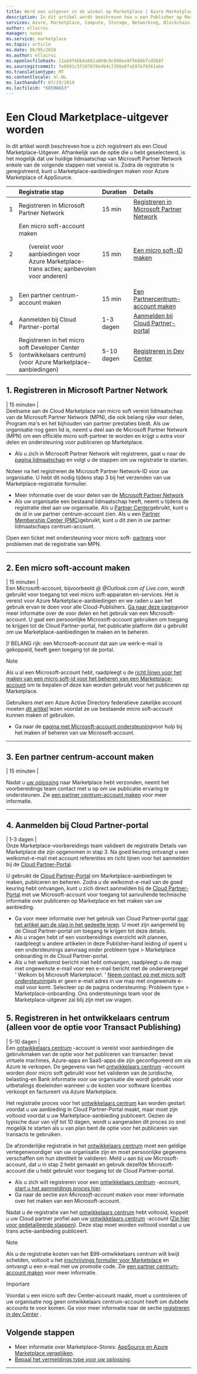 ```yaml
---
title: Word een uitgever in de winkel op Marketplace | Azure Marketplace
description: In dit artikel wordt beschreven hoe u een Publisher op Marketplace kunt worden.
services: Azure, Marketplace, Compute, Storage, Networking, Blockchain, Security
author: ellacroi
manager: nunoc
ms.service: marketplace
ms.topic: article
ms.date: 06/05/2018
ms.author: ellacroi
ms.openlocfilehash: 11ab9f6bb4ab61a669c9c898ee9f5668b7cd568f
ms.sourcegitcommit: fe6b91c5f287078e4b4c7356e0fa597e78361abe
ms.translationtype: MT
ms.contentlocale: nl-NL
ms.lasthandoff: 07/29/2019
ms.locfileid: "68598653"
---
```

# <a name="become-a-cloud-marketplace-publisher"></a>Een Cloud Marketplace-uitgever worden

In dit artikel wordt beschreven hoe u zich registreert als een Cloud Marketplace-Uitgever. Afhankelijk van de optie die u hebt geselecteerd, is het mogelijk dat uw huidige lidmaatschap van Microsoft Partner Network enkele van de volgende stappen niet vereist is. Zodra de registratie is geregistreerd, kunt u Marketplace-aanbiedingen maken voor Azure Marketplace of AppSource.


|  | Registratie stap | Duration | Details |  
|:--- |:--- |:--- |:--- |  
| 1 | Registreren in Microsoft Partner Network | 15 min | [Registreren in Microsoft Partner Network](https://docs.microsoft.com/azure/marketplace/partner-center-portal/create-account) |  
| 2 | Een micro soft-account maken <ul>(vereist voor aanbiedingen voor Azure Marketplace-trans acties; aanbevolen voor anderen)</ul> | 15 min | [Een micro soft-ID maken](https://docs.microsoft.com/azure/marketplace/partner-center-portal/create-account) |  
| 3 | Een partner centrum-account maken | 15 min | [Een Partnercentrum-account maken](https://partner.microsoft.com/dashboard/account/v3/enrollment/introduction/azureisv) |  
| 4 |  Aanmelden bij Cloud Partner-portal | 1-3 dagen | [Aanmelden bij Cloud Partner-portal](https://docs.microsoft.com/azure/marketplace/partner-center-portal/create-account#sign-in-with-a-work-account) |  
| 5 | Registreren in het micro soft Developer Center (ontwikkelaars centrum) (voor Azure Marketplace-aanbiedingen) | 5-10 dagen | [Registreren in Dev Center](/azure/marketplace/deprecated/register-dev-center) |  


## <a name="1-register-in-microsoft-partner-network"></a>1. Registreren in Microsoft Partner Network  
| 15 minuten |  
Deelname aan de Cloud Marketplace van micro soft vereist lidmaatschap van de Microsoft Partner Network (MPN), die ook belang rijke voor delen, Program ma's en het bijhouden van partner prestaties biedt. Als uw organisatie nog geen lid is, neemt u deel aan de Microsoft Partner Network (MPN) om een officiële micro soft-partner te worden en krijgt u extra voor delen en ondersteuning voor publiceren op Marketplace. 

*   Als u zich in Microsoft Partner Network wilt registreren, gaat u naar de [pagina lidmaatschap](https://partner.microsoft.com/membership) en volgt u de stappen om uw registratie te starten.  

Noteer na het registreren de Microsoft Partner Network-ID voor uw organisatie. U hebt dit nodig tijdens stap 3 bij het verzenden van uw Marketplace-registratie formulier.
*   Meer informatie over de voor delen van de [Microsoft Partner Network](https://partner.microsoft.com/commercial)
*   Als uw organisatie een bestaand lidmaatschap heeft, neemt u tijdens de registratie deel aan uw organisatie. Als u [Partner Center](https://partnercenter.microsoft.com/partner/home)gebruikt, kunt u de id in uw partner centrum-account zien. Als u een [Partner Membership Center (PMC)](https://partners.microsoft.com/partnerprogram/PartnerMembershipCenter.aspx)gebruikt, kunt u dit zien in uw partner lidmaatschaps centrum-account. 

Open een ticket met ondersteuning voor micro soft- [partners](https://partner.microsoft.com/support) voor problemen met de registratie van MPN.

---

## <a name="2-create-a-microsoft-account"></a>2. Een micro soft-account maken  
| 15 minuten |  
Een Microsoft-account, bijvoorbeeld  *\@ \@Outlook.com of Live.com*, wordt gebruikt voor toegang tot veel micro soft-apparaten en-services. Het is vereist voor Azure Marketplace-aanbiedingen en we raden u aan het gebruik ervan te doen voor alle Cloud-Publishers. [Ga naar deze pagina](https://account.microsoft.com/account/)voor meer informatie over de voor delen en het gebruik van een Microsoft-account. U gaat een persoonlijke Microsoft-account gebruiken om toegang te krijgen tot de Cloud Partner-portal, het publicatie platform dat u gebruikt om uw Marketplace-aanbiedingen te maken en te beheren. 

[! BELANG rijk: een Microsoft-account dat aan uw werk-e-mail is gekoppeld, heeft geen toegang tot de portal.

> [!Note]
> Als u al een Microsoft-account hebt, raadpleegt u de [richt lijnen voor het maken van een micro soft-id voor het beheren van een Marketplace-account](https://docs.microsoft.com/azure/marketplace/partner-center-portal/manage-account#manage-tenants) om te bepalen of deze kan worden gebruikt voor het publiceren op Marketplace. 
> 
> Gebruikers met een Azure Active Directory federatieve zakelijke account moeten [dit artikel](https://docs.microsoft.com/azure/marketplace/partner-center-portal/manage-account#manage-users) lezen voordat ze uw bestaande micro soft-account kunnen maken of gebruiken.

*   Ga naar de [pagina met Microsoft-account ondersteuning](https://support.microsoft.com/products/microsoft-account?category=manage-account)voor hulp bij het maken of beheren van uw Microsoft-account.


---

## <a name="3-create-a-partner-center-account"></a>3. Een partner centrum-account maken  
| 15 minuten |  

Nadat u [uw oplossing](https://partner.microsoft.com/dashboard/account/v3/enrollment/introduction/azureisv) naar Marketplace hebt verzonden, neemt het voorbereidings team contact met u op om uw publicatie ervaring te ondersteunen. Zie [een partner centrum-account maken](https://docs.microsoft.com/azure/marketplace/partner-center-portal/create-account) voor meer informatie.

<!---
Complete this brief [registration form](https://azuremarketplace.microsoft.com/sell/signup) to become a marketplace publisher. The information submitted on this form will be used to create a publisher account in the Cloud Partner Portal which will allow you to create, publish, and manage marketplace offers.

You will be asked to include the following information:
*   Details about your organization, including your Microsoft Partner Network ID (which you can look up in either [Partner Center](https://partnercenter.microsoft.com/partner/home) or [Partner Membership Center](https://partners.microsoft.com/partnerprogram/PartnerMembershipCenter.aspx))
*   A brief description of your initial app or consulting services offer that you intend to publish, including the Microsoft product or service to which your offer most closely aligns
*   The target audience for your app or service 
-->

---
## <a name="4-sign-into-cloud-partner-portal"></a>4. Aanmelden bij Cloud Partner-portal
| 1-3 dagen | <br>
Onze Marketplace-voorbereidings team valideert de registratie Details van Marketplace die zijn opgenomen in stap 3. Na goed keuring ontvangt u een welkomst-e-mail met account referenties en richt lijnen voor het aanmelden bij de [Cloud Partner-Portal](https://cloudpartner.azure.com).

U gebruikt de [Cloud Partner-Portal](https://cloudpartner.azure.com) om Marketplace-aanbiedingen te maken, publiceren en beheren. Zodra u de welkomst-e-mail van de goed keuring hebt ontvangen, kunt u zich direct aanmelden bij de [Cloud Partner-Portal](https://cloudpartner.azure.com) met uw Microsoft-account voor toegang tot aanvullende technische informatie over publiceren op Marketplace en het maken van uw aanbieding. 
*   Ga voor meer informatie over het gebruik van Cloud Partner-portal [naar het artikel aan de slag in het gedeelte leren](https://docs.microsoft.com/azure/marketplace/cloud-partner-portal-orig/cloud-partner-portal-getting-started-with-the-cloud-partner-portal). U moet zijn aangemeld bij de Cloud Partner-portal om toegang te krijgen tot deze details.
*   Als u vragen hebt of een voorbereidings overzicht wilt plannen, raadpleegt u andere artikelen in deze Publisher-hand leiding of opent u een ondersteunings aanvraag onder probleem type > Marketplace onboarding in de Cloud Partner-portal.
*   Als u het welkomst bericht niet hebt ontvangen, raadpleegt u de map met ongewenste e-mail voor een e-mail bericht met de onderwerpregel ' Welkom bij Microsoft Marketplace!. ' [Neem contact op met micro soft ondersteuning](https://support.microsoft.com/getsupport?wf=0&tenant=classiccommercial&oaspworkflow=start_1.0.0.0&locale=&supportregion=&pesid=16230&forceorigin=esmc&ccsid=636595105151894820)als er geen e-mail adres in uw map met ongewenste e-mail voor komt. Selecteer op de pagina ondersteuning: Probleem type > Marketplace-onboarding.  Ons ondersteunings team voor de Marketplace-uitgever zal blij zijn met uw vragen. 


## <a name="5-register-in-dev-center-for-transact-publishing-option-only"></a>5. Registreren in het ontwikkelaars centrum (alleen voor de optie voor Transact Publishing) 
| 5-10 dagen |  
Een [ontwikkelaars centrum](https://developer.microsoft.com/store/register) -account is vereist voor aanbiedingen die gebruikmaken van de optie voor het publiceren van transacter: bevat virtuele machines, Azure-apps en SaaS-apps die zijn geconfigureerd om via Azure te verkopen. De gegevens van het [ontwikkelaars centrum](https://developer.microsoft.com/store/register) -account worden door micro soft gebruikt voor het valideren van de juridische, belasting-en Bank informatie voor uw organisatie die wordt gebruikt voor uitbetalings doeleinden wanneer u de kosten voor software licenties verkoopt en factureert via Azure Marketplace. 

Het registratie proces voor het [ontwikkelaars centrum](https://developer.microsoft.com/store/register) kan worden gestart voordat u uw aanbieding in Cloud Partner-Portal maakt, maar moet zijn voltooid voordat u uw Marketplace-aanbieding publiceert. Gezien de typische duur van vijf tot 10 dagen, wordt u aangeraden dit proces zo snel mogelijk te starten als u van plan bent de optie voor het publiceren van transacts te gebruiken. 

De afzonderlijke registratie in het [ontwikkelaars centrum](https://developer.microsoft.com/store/register) moet een geldige vertegenwoordiger van uw organisatie zijn en moet persoonlijke gegevens verschaffen om hun identiteit te valideren. Meld u aan bij uw Microsoft-account, dat u in stap 2 hebt gemaakt en gebruik dezelfde Microsoft-account die u hebt gebruikt voor toegang tot de Cloud Partner-portal.

*   Als u zich wilt registreren voor een [ontwikkelaars centrum](https://developer.microsoft.com/store/register) -account, [start u het aanmeldings proces hier](https://developer.microsoft.com/store/register).
*   Ga naar de sectie *een Microsoft-account maken* voor meer informatie over het maken van een Microsoft-account.
 
Nadat u de registratie van het [ontwikkelaars centrum](https://developer.microsoft.com/store/register) hebt voltooid, koppelt u uw Cloud partner profiel aan uw [ontwikkelaars centrum](https://developer.microsoft.com/store/register) -account ([Zie hier voor gedetailleerde stappen](https://docs.microsoft.com/azure/marketplace/cloud-partner-portal-orig/cloud-partner-portal-manage-publisher-profile)). Deze stap moet worden voltooid voordat u uw trans actie-aanbieding publiceert. 

>[!Note]
>Als u de registratie kosten van het $99-ontwikkelaars centrum wilt kwijt schelden, voltooit u het [inschrijvings formulier voor Marketplace](https://partner.microsoft.com/dashboard/account/v3/enrollment/introduction/azureisv) en ontvangt u een e-mail met uw promotie code. Zie [een partner centrum-account maken](https://docs.microsoft.com/azure/marketplace/partner-center-portal/create-account) voor meer informatie.

>[!Important]
>Voordat u een micro soft dev Center-account maakt, moet u controleren of uw organisatie nog geen ontwikkelaars centrum-account heeft om dubbele accounts te voor komen. Ga voor meer informatie naar de sectie [registreren in dev Center](https://docs.microsoft.com/azure/marketplace/register-dev-center) .


## <a name="next-steps"></a>Volgende stappen
* Meer informatie over Marketplace-Stores: [AppSource en Azure Marketplace vergelijken](https://docs.microsoft.com/azure/marketplace/comparing-appsource-azure-marketplace).
*   [Bepaal het vermeldings type voor uw oplossing](https://docs.microsoft.com/azure/marketplace/determine-your-listing-type).

 
---
